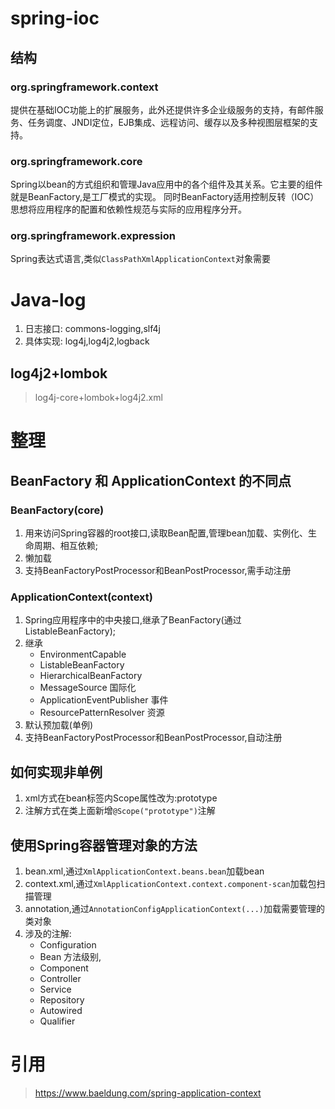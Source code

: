 
# spring-ioc

## 结构

### org.springframework.context
提供在基础IOC功能上的扩展服务，此外还提供许多企业级服务的支持，有邮件服务、任务调度、JNDI定位，EJB集成、远程访问、缓存以及多种视图层框架的支持。

### org.springframework.core
Spring以bean的方式组织和管理Java应用中的各个组件及其关系。它主要的组件就是BeanFactory,是工厂模式的实现。
同时BeanFactory适用控制反转（IOC） 思想将应用程序的配置和依赖性规范与实际的应用程序分开。

### org.springframework.expression
Spring表达式语言,类似`ClassPathXmlApplicationContext`对象需要

# Java-log

1. 日志接口: commons-logging,slf4j
2. 具体实现: log4j,log4j2,logback

## log4j2+lombok

> log4j-core+lombok+log4j2.xml

# 整理

## BeanFactory 和 ApplicationContext 的不同点

### BeanFactory(core)
1. 用来访问Spring容器的root接口,读取Bean配置,管理bean加载、实例化、生命周期、相互依赖;
2. 懒加载
3. 支持BeanFactoryPostProcessor和BeanPostProcessor,需手动注册

### ApplicationContext(context)
1. Spring应用程序中的中央接口,继承了BeanFactory(通过ListableBeanFactory);
2. 继承
   - EnvironmentCapable
   - ListableBeanFactory
   - HierarchicalBeanFactory
   - MessageSource 国际化
   - ApplicationEventPublisher 事件
   - ResourcePatternResolver 资源
3. 默认预加载(单例)
4. 支持BeanFactoryPostProcessor和BeanPostProcessor,自动注册

## 如何实现非单例
1. xml方式在bean标签内Scope属性改为:prototype
2. 注解方式在类上面新增`@Scope("prototype")`注解

## 使用Spring容器管理对象的方法
1. bean.xml,通过`XmlApplicationContext.beans.bean`加载bean
2. context.xml,通过`XmlApplicationContext.context.component-scan`加载包扫描管理
3. annotation,通过`AnnotationConfigApplicationContext(...)`加载需要管理的类对象
4. 涉及的注解:
   - Configuration
   - Bean 方法级别,
   - Component
   - Controller
   - Service
   - Repository
   - Autowired
   - Qualifier

# 引用

> https://www.baeldung.com/spring-application-context